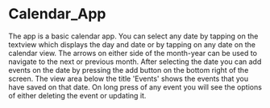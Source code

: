 # Calendar_App
The app is a basic calendar app. You can select any date by tapping on the textview which displays the day and date or by tapping on any date on the calendar view. The arrows on either side of the month-year can be used to navigate to the next or previous month. After selecting the date you can add events on the date by pressing the add button on the bottom right of the screen. The view area below the title 'Events' shows the events that you have saved on that date. On long press of any event you will see the options of either deleting the event or updating it.
